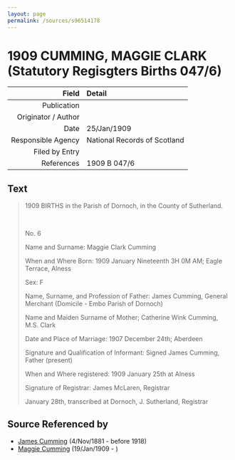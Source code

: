```yaml
---
layout: page
permalink: /sources/s96514178
---
```


# 1909 CUMMING, MAGGIE CLARK (Statutory Regisgters Births 047/6)

Field | Detail
---:|:---
Publication | 
Originator / Author | 
Date | 25/Jan/1909
Responsible Agency | National Records of Scotland
Filed by Entry | 
References | 1909 B 047/6

## Text

> 1909 BIRTHS in the Parish of Dornoch, in the County of Sutherland.
>
> <br/>
>
> No. 6
>
> Name and Surname: Maggie Clark Cumming
>
> When and Where Born: 1909 January Nineteenth 3H 0M AM; Eagle Terrace, Alness
>
> Sex: F
>
> Name, Surname, and Profession of Father: James Cumming, General Merchant (Domicile - Embo Parish of Dornoch)
>
> Name and Maiden Surname of Mother; Catherine Wink Cumming, M.S. Clark
>
> Date and Place of Marriage: 1907 December 24th; Aberdeen
>
> Signature and Qualification of Informant: Signed James Cumming, Father (present)
>
> When and Where registered: 1909 January 25th at Alness
>
> Signature of Registrar: James McLaren, Registrar
>
> January 28th, transcribed at Dornoch, J. Sutherland, Registrar
>

## Source Referenced by

* [James Cumming](../people/@64418166@-james-cumming-b1881-11-4-d1918.md) (4/Nov/1881 - before 1918)
* [Maggie Cumming](../people/@86945960@-maggie-cumming-b1909-1-19-d.md) (19/Jan/1909 - )
